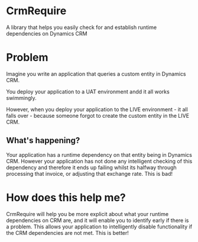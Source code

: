 CrmRequire
==========

A library that helps you easily check for and establish runtime dependencies on Dynamics CRM


# Problem
Imagine you write an application that queries a custom entity in Dynamics CRM.

You deploy your application to a UAT environment andd it all works swimmingly.

However, when you deploy your application to the LIVE environment - it all falls over - because someone forgot to create the custom entity in the LIVE CRM.

## What's happening?
Your application has a runtime dependency on that entity being in Dynamics CRM. However your application has not done any intelligent checking of this dependency and therefore it ends up failing whilst its halfway through processing that invoice, or adjusting that exchange rate. This is bad!

# How does this help me?
CrmRequire will help you be more explicit about what your runtime dependencies on CRM are, and it will enable you to identify early if there is a problem. This allows your application to intelligently disable functionality if the CRM dependencies are not met. This is better!

